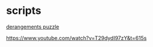# scripts

[derangements puzzle](https://github.com/duncanpharvey/scripts/blob/master/derangements.py)

https://www.youtube.com/watch?v=T29dydI97zY&t=615s


